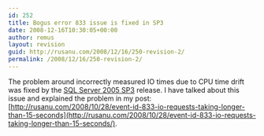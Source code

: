 ```yaml
---
id: 252
title: Bogus error 833 issue is fixed in SP3
date: 2008-12-16T10:30:05+00:00
author: remus
layout: revision
guid: http://rusanu.com/2008/12/16/250-revision-2/
permalink: /2008/12/16/250-revision-2/
---
```

The problem around incorrectly measured IO times due to CPU time drift was fixed by the [SQL Server 2005 SP3](http://www.microsoft.com/downloads/details.aspx?FamilyID=ae7387c3-348c-4faa-8ae5-949fdfbe59c4&displaylang=en) release. I have talked about this issue and explained the problem in my post: [http://rusanu.com/2008/10/28/event-id-833-io-requests-taking-longer-than-15-seconds](http://rusanu.com/2008/10/28/event-id-833-io-requests-taking-longer-than-15-seconds/).